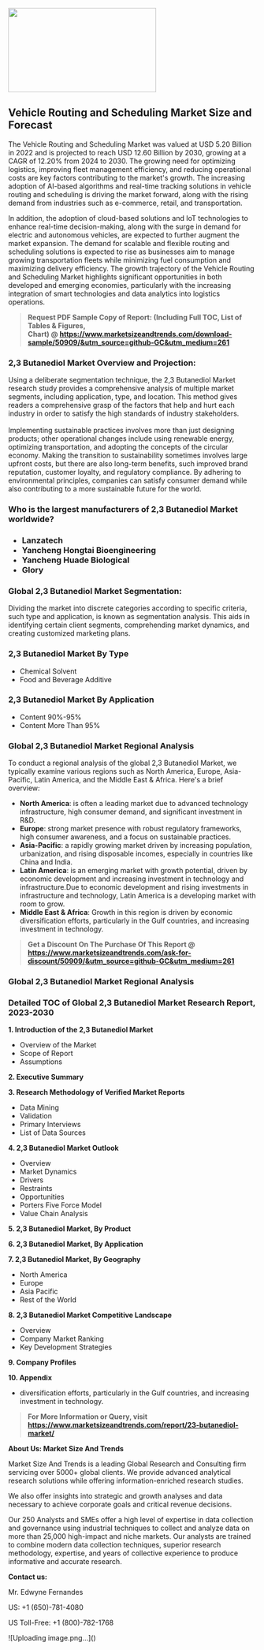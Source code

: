 <p><img class="alignnone size-medium wp-image-20088" src="https://ffe5etoiles.com/wp-content/uploads/2024/12/MST1-300x171.png" alt="" width="300" height="171" /></p><h2>Vehicle Routing and Scheduling Market Size and Forecast</h2><p>The Vehicle Routing and Scheduling Market was valued at USD 5.20 Billion in 2022 and is projected to reach USD 12.60 Billion by 2030, growing at a CAGR of 12.20% from 2024 to 2030. The growing need for optimizing logistics, improving fleet management efficiency, and reducing operational costs are key factors contributing to the market's growth. The increasing adoption of AI-based algorithms and real-time tracking solutions in vehicle routing and scheduling is driving the market forward, along with the rising demand from industries such as e-commerce, retail, and transportation.</p><p>In addition, the adoption of cloud-based solutions and IoT technologies to enhance real-time decision-making, along with the surge in demand for electric and autonomous vehicles, are expected to further augment the market expansion. The demand for scalable and flexible routing and scheduling solutions is expected to rise as businesses aim to manage growing transportation fleets while minimizing fuel consumption and maximizing delivery efficiency. The growth trajectory of the Vehicle Routing and Scheduling Market highlights significant opportunities in both developed and emerging economies, particularly with the increasing integration of smart technologies and data analytics into logistics operations.</p></p><blockquote id="" class=""><strong>Request PDF Sample Copy of Report: (Including Full TOC, List of Tables &amp; Figures, Chart)&nbsp;@&nbsp;<strong><a href="https://www.marketsizeandtrends.com/download-sample/50909/&utm_source=github-GC&utm_medium=261" target="_blank">https://www.marketsizeandtrends.com/download-sample/50909/&utm_source=github-GC&utm_medium=261</a></strong></strong></blockquote><h3 id="" class="">2,3 Butanediol Market&nbsp;Overview and Projection:</h3><p id="" class="">Using a deliberate segmentation technique, the 2,3 Butanediol Market research study provides a comprehensive analysis of multiple market segments, including application, type, and location. This method gives readers a comprehensive grasp of the factors that help and hurt each industry in order to satisfy the high standards of industry stakeholders. <br /> <br />Implementing sustainable practices involves more than just designing products; other operational changes include using renewable energy, optimizing transportation, and adopting the concepts of the circular economy. Making the transition to sustainability sometimes involves large upfront costs, but there are also long-term benefits, such improved brand reputation, customer loyalty, and regulatory compliance. By adhering to environmental principles, companies can satisfy consumer demand while also contributing to a more sustainable future for the world.</p><h3 id="" class="">Who is the largest manufacturers of&nbsp;2,3 Butanediol Market worldwide?</h3><h3 class=""><p><ul><li>Lanzatech </li><li> Yancheng Hongtai Bioengineering </li><li> Yancheng Huade Biological </li><li> Glory</li></ul></p></h3><h3 id="" class="">Global&nbsp;2,3 Butanediol Market Segmentation:</h3><p id="" class="">Dividing the market into discrete categories according to specific criteria, such type and application, is known as segmentation analysis. This aids in identifying certain client segments, comprehending market dynamics, and creating customized marketing plans.</p><h3 id="" class="">2,3 Butanediol Market&nbsp;By Type</h3><p><p><ul><li>Chemical Solvent </li><li> Food and Beverage Additive</p></li></ul></p></p><h3 id="" class="">2,3 Butanediol Market&nbsp;By Application</h3><p class=""><p><ul><li>Content 90%-95% </li><li> Content More Than 95%</li></ul></p></p><h3 id="" class="">Global 2,3 Butanediol Market Regional Analysis</h3><p id="" class="">To conduct a regional analysis of the global 2,3 Butanediol Market, we typically examine various regions such as North America, Europe, Asia-Pacific, Latin America, and the Middle East &amp; Africa. Here's a brief overview:</p><ul><li><strong>North America</strong>: is often a leading market due to advanced technology infrastructure, high consumer demand, and significant investment in R&amp;D.</li><li><strong>Europe</strong>: strong market presence with robust regulatory frameworks, high consumer awareness, and a focus on sustainable practices.</li><li><strong>Asia-Pacific</strong>: a rapidly growing market driven by increasing population, urbanization, and rising disposable incomes, especially in countries like China and India.</li><li><strong>Latin America</strong>: is an emerging market with growth potential, driven by economic development and increasing investment in technology and infrastructure.Due to economic development and rising investments in infrastructure and technology, Latin America is a developing market with room to grow.</li><li><strong>Middle East &amp; Africa</strong>: Growth in this region is driven by economic diversification efforts, particularly in the Gulf countries, and increasing investment in technology.</li></ul><blockquote id="" class=""><strong>Get a Discount On The Purchase Of This Report @ <strong><a href="https://www.marketsizeandtrends.com/ask-for-discount/50909/&utm_source=github-GC&utm_medium=261" target="_blank">https://www.marketsizeandtrends.com/ask-for-discount/50909/&utm_source=github-GC&utm_medium=261</a></strong></strong></blockquote><h3 id="" class="">Global 2,3 Butanediol Market Regional Analysis</h3><h3 id="" class="">Detailed TOC of Global 2,3 Butanediol Market Research Report, 2023-2030</h3><p id="" class=""><strong>1. Introduction of the 2,3 Butanediol Market</strong></p><ul><li>Overview of the Market</li><li>Scope of Report</li><li>Assumptions</li></ul><p id="" class=""><strong>2. Executive Summary</strong></p><p id="" class=""><strong>3. Research Methodology of Verified Market Reports</strong></p><ul><li>Data Mining</li><li>Validation</li><li>Primary Interviews</li><li>List of Data Sources</li></ul><p id="" class=""><strong>4. 2,3 Butanediol Market Outlook</strong></p><ul><li>Overview</li><li>Market Dynamics</li><li>Drivers</li><li>Restraints</li><li>Opportunities</li><li>Porters Five Force Model</li><li>Value Chain Analysis</li></ul><p id="" class=""><strong>5. 2,3 Butanediol Market, By Product</strong></p><p id="" class=""><strong>6. 2,3 Butanediol Market, By Application</strong></p><p id="" class=""><strong>7. 2,3 Butanediol Market, By Geography</strong></p><ul><li>North America</li><li>Europe</li><li>Asia Pacific</li><li>Rest of the World</li></ul><p id="" class=""><strong>8. 2,3 Butanediol Market Competitive Landscape</strong></p><ul><li>Overview</li><li>Company Market Ranking</li><li>Key Development Strategies</li></ul><p id="" class=""><strong>9. Company Profiles</strong></p><p id="" class=""><strong>10. Appendix</strong></p><ul><li>diversification efforts, particularly in the Gulf countries, and increasing investment in technology.</li></ul><blockquote id="" class=""><strong>For More Information or Query, visit <strong><strong><a href="https://www.marketsizeandtrends.com/report/23-butanediol-market/" target="_blank">https://www.marketsizeandtrends.com/report/23-butanediol-market/</a></strong></strong></strong></blockquote><p id="" class=""><strong>About Us: Market Size And Trends</strong></p><p id="" class="">Market Size And Trends is a leading Global Research and Consulting firm servicing over 5000+ global clients. We provide advanced analytical research solutions while offering information-enriched research studies.</p><p id="" class="">We also offer insights into strategic and growth analyses and data necessary to achieve corporate goals and critical revenue decisions.</p><p id="" class="">Our 250 Analysts and SMEs offer a high level of expertise in data collection and governance using industrial techniques to collect and analyze data on more than 25,000 high-impact and niche markets. Our analysts are trained to combine modern data collection techniques, superior research methodology, expertise, and years of collective experience to produce informative and accurate research.</p><p id="" class=""><strong>Contact us:</strong></p><p id="" class="">Mr. Edwyne Fernandes</p><p id="" class="">US: +1 (650)-781-4080</p><p id="" class="">US Toll-Free: +1 (800)-782-1768</p>
![Uploading image.png…]()
